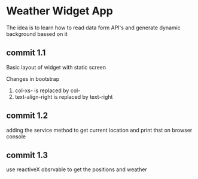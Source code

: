 # Weather Widget App
The idea is to learn how to read data form API's and generate dynamic background bassed on it

## commit 1.1
Basic layout of widget with static screen

Changes in bootstrap
1. col-xs- is replaced by col-
2. text-align-right is replaced by text-right

## commit 1.2
adding the service method to get current location and print thst on browser console

## commit 1.3
use reactiveX obsrvable to get the positions and weather

